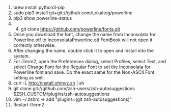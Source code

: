1. brew install python3-pip
2. sudo pip3 install git+git://github.com/Lokaltog/powerline
3. pip3 show powerline-status
4. 4. git clone https://github.com/powerline/fonts.git
5. Once you download the font, change the name from Inconsolata for Powerline.otf to InconsolataPowerline.otf.FontBook will not open it correctly otherwise.
6. After changing the name, double click it to open and install into the system.
7. For iTerm2, open the Preferences dialog, select Profiles, select Text, and select Change Font for the Regular Font to set the Inconsolata for Powerline font and save.
   Do the exact same for the Non-ASCII Font setting as well.
8. curl -L http://install.ohmyz.sh | sh
9. git clone git://github.com/zsh-users/zsh-autosuggestions $ZSH_CUSTOM/plugins/zsh-autosuggestions
10. vim ~/.zshrc -> add "plugins=(git zsh-autosuggestions)"
11. Restart iTerm2.
